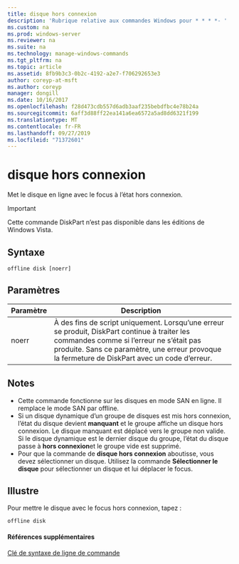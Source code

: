 ```yaml
---
title: disque hors connexion
description: 'Rubrique relative aux commandes Windows pour * * * *- '
ms.custom: na
ms.prod: windows-server
ms.reviewer: na
ms.suite: na
ms.technology: manage-windows-commands
ms.tgt_pltfrm: na
ms.topic: article
ms.assetid: 8fb9b3c3-0b2c-4192-a2e7-f706292653e3
author: coreyp-at-msft
ms.author: coreyp
manager: dongill
ms.date: 10/16/2017
ms.openlocfilehash: f28d473cdb557d6adb3aaf235bebdfbc4e78b24a
ms.sourcegitcommit: 6aff3d88ff22ea141a6ea6572a5ad8dd6321f199
ms.translationtype: MT
ms.contentlocale: fr-FR
ms.lasthandoff: 09/27/2019
ms.locfileid: "71372601"
---
```

# <a name="offline-disk"></a>disque hors connexion



Met le disque en ligne avec le focus à l’état hors connexion.

> [!IMPORTANT]
> Cette commande DiskPart n’est pas disponible dans les éditions de Windows Vista.

## <a name="syntax"></a>Syntaxe

```
offline disk [noerr]
```

## <a name="parameters"></a>Paramètres

|Paramètre|Description|
|---------|-----------|
|noerr|À des fins de script uniquement. Lorsqu’une erreur se produit, DiskPart continue à traiter les commandes comme si l’erreur ne s’était pas produite. Sans ce paramètre, une erreur provoque la fermeture de DiskPart avec un code d’erreur.|

## <a name="remarks"></a>Notes

-   Cette commande fonctionne sur les disques en mode SAN en ligne. Il remplace le mode SAN par offline.
-   Si un disque dynamique d’un groupe de disques est mis hors connexion, l’état du disque devient **manquant** et le groupe affiche un disque hors connexion. Le disque manquant est déplacé vers le groupe non valide. Si le disque dynamique est le dernier disque du groupe, l’état du disque passe à **hors connexion**et le groupe vide est supprimé.
-   Pour que la commande de **disque hors connexion** aboutisse, vous devez sélectionner un disque. Utilisez la commande **Sélectionner le disque** pour sélectionner un disque et lui déplacer le focus.

## <a name="BKMK_examples"></a>Illustre

Pour mettre le disque avec le focus hors connexion, tapez :
```
offline disk
```

#### <a name="additional-references"></a>Références supplémentaires

[Clé de syntaxe de ligne de commande](command-line-syntax-key.md)

